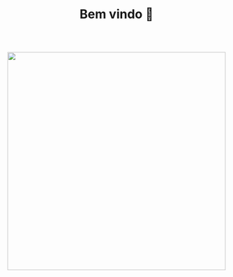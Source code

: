 
<h1 text-size = "130px" align = "center" >Bem vindo 🖤</h1> 
 <br>
 <br>
 <br>

 
 
 
<div align = "center">
<img src="https://i.pinimg.com/originals/2a/04/78/2a0478c9f21d3e9d674b915bdca43f77.gif" width = "500px" />
</div>




